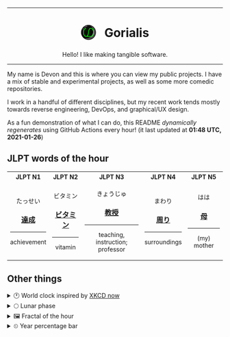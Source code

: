 ***

<h1 align="center">
<sub>
    <img src="readme/resources/avatar.png" height="36">
</sub>
&nbsp;
Gorialis
</h1>
<p align="center">
Hello! I like making tangible software.
</p>

***

My name is Devon and this is where you can view my public projects. I have a mix of stable and experimental projects, as well as some more comedic repositories.

I work in a handful of different disciplines, but my recent work tends mostly towards reverse engineering, DevOps, and graphical/UX design.

As a fun demonstration of what I can do, this README *dynamically regenerates* using GitHub Actions every hour! (it last updated at **01:48 UTC, 2021-01-26**)

<h2>JLPT words of the hour</h2>
<table>
    <tr>
        <th>JLPT N1</th>
        <th>JLPT N2</th>
        <th>JLPT N3</th>
        <th>JLPT N4</th>
        <th>JLPT N5</th>
    </tr>
    <tr>
        <td>
            <p align="center">たっせい</p>
            <h3 align="center"><b><a href="https://jisho.org/search/%E9%81%94%E6%88%90">達成</a></b></h3>
            <hr>
            <p align="center">achievement</p>
        </td>
        <td>
            <p align="center">ビタミン</p>
            <h3 align="center"><b><a href="https://jisho.org/search/%E3%83%93%E3%82%BF%E3%83%9F%E3%83%B3">ビタミン</a></b></h3>
            <hr>
            <p align="center">vitamin</p>
        </td>
        <td>
            <p align="center">きょうじゅ</p>
            <h3 align="center"><b><a href="https://jisho.org/search/%E6%95%99%E6%8E%88">教授</a></b></h3>
            <hr>
            <p align="center">teaching,<wbr> instruction;<br> professor</p>
        </td>
        <td>
            <p align="center">まわり</p>
            <h3 align="center"><b><a href="https://jisho.org/search/%E5%91%A8%E3%82%8A">周り</a></b></h3>
            <hr>
            <p align="center">surroundings</p>
        </td>
        <td>
            <p align="center">はは</p>
            <h3 align="center"><b><a href="https://jisho.org/search/%E6%AF%8D">母</a></b></h3>
            <hr>
            <p align="center">(my) mother</p>
        </td>
    </tr>
</table>

<h2>Other things</h2>
<details>
<summary>🕐  World clock inspired by <a href="https://xkcd.com/now">XKCD now</a></summary>

> <img src="generated/now.png" width="512">

</details>
<details>
<summary>🌕 Lunar phase</summary>

The moon is approximately 45.61% through its phase (Full Moon).

</details>
<details>
<summary>&#x1f5bc; Fractal of the hour</summary>

> <img src="generated/fractal.png" width="512">

</details>
<details>
<summary>&#x23f2; Year percentage bar</summary>
<pre><code>2021 [█▁▁▁▁▁▁▁▁▁▁▁▁▁▁▁▁▁▁▁] 6.87%</code></pre>
</details>
